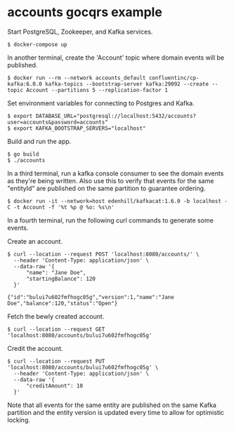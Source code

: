 # accounts gocqrs example

Start PostgreSQL, Zookeeper, and Kafka services.
```shell script
$ docker-compose up
```

In another terminal, create the 'Account' topic where domain events will be published.
```shell script
$ docker run --rm --network accounts_default confluentinc/cp-kafka:6.0.0 kafka-topics --bootstrap-server kafka:29092 --create --topic Account --partitions 5 --replication-factor 1
```

Set environment variables for connecting to Postgres and Kafka.
```shell script
$ export DATABASE_URL="postgresql://localhost:5432/accounts?user=accounts&password=accounts"
$ export KAFKA_BOOTSTRAP_SERVERS="localhost"
```

Build and run the app.
```shell script
$ go build
$ ./accounts
```

In a third terminal, run a kafka console consumer to see the domain events as they're being written. Also use this to
verify that events for the same "entityId" are published on the same partition to guarantee ordering.
```shell script
$ docker run -it --network=host edenhill/kafkacat:1.6.0 -b localhost -C -t Account -f '%t %p @ %o: %s\n'
```

In a fourth terminal, run the following curl commands to generate some events.

Create an account.
```shell script
$ curl --location --request POST 'localhost:8080/accounts/' \
  --header 'Content-Type: application/json' \
  --data-raw '{
      "name": "Jane Doe",
      "startingBalance": 120
  }'

{"id":"bului7u602fmfhogc05g","version":1,"name":"Jane Doe","balance":120,"status":"Open"}
```

Fetch the bewly created account.
```shell script
$ curl --location --request GET 'localhost:8080/accounts/bului7u602fmfhogc05g'
```

Credit the account.
```shell script
$ curl --location --request PUT 'localhost:8080/accounts/bului7u602fmfhogc05g' \
  --header 'Content-Type: application/json' \
  --data-raw '{
      "creditAmount": 10
  }'
```

Note that all events for the same entity are published on the same Kafka partition and the entity version is updated
every time to allow for optimistic locking.
